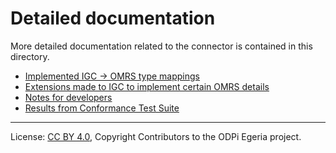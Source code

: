 <!-- SPDX-License-Identifier: CC-BY-4.0 -->
<!-- Copyright Contributors to the ODPi Egeria project. -->

# Detailed documentation

More detailed documentation related to the connector is contained in this directory.

- [Implemented IGC -> OMRS type mappings](mappings)
- [Extensions made to IGC to implement certain OMRS details](ibm-igc-extensions.md)
- [Notes for developers](developers)
- [Results from Conformance Test Suite](cts-results)


----
License: [CC BY 4.0](https://creativecommons.org/licenses/by/4.0/),
Copyright Contributors to the ODPi Egeria project.
